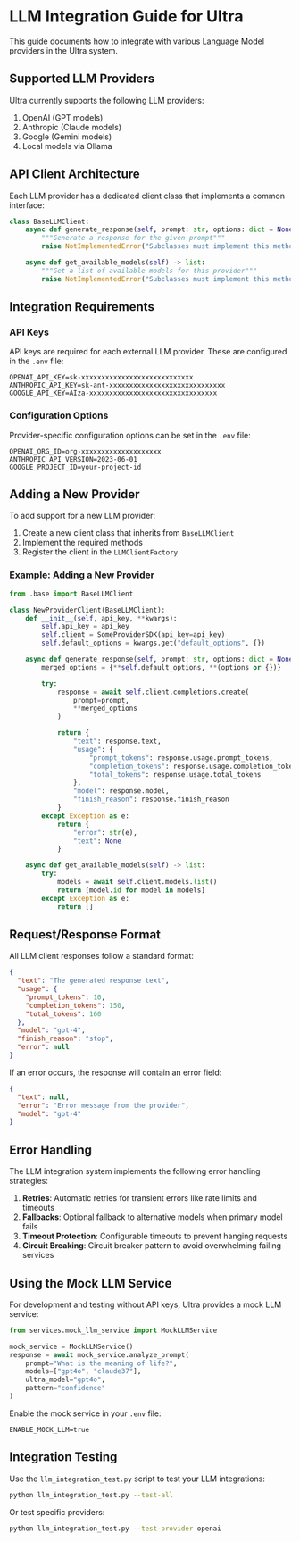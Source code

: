 # LLM Integration Guide for Ultra

This guide documents how to integrate with various Language Model providers in the Ultra system.

## Supported LLM Providers

Ultra currently supports the following LLM providers:

1. OpenAI (GPT models)
2. Anthropic (Claude models)
3. Google (Gemini models)
4. Local models via Ollama

## API Client Architecture

Each LLM provider has a dedicated client class that implements a common interface:

```python
class BaseLLMClient:
    async def generate_response(self, prompt: str, options: dict = None) -> dict:
        """Generate a response for the given prompt"""
        raise NotImplementedError("Subclasses must implement this method")

    async def get_available_models(self) -> list:
        """Get a list of available models for this provider"""
        raise NotImplementedError("Subclasses must implement this method")
```

## Integration Requirements

### API Keys

API keys are required for each external LLM provider. These are configured in the `.env` file:

```
OPENAI_API_KEY=sk-xxxxxxxxxxxxxxxxxxxxxxxxxxxx
ANTHROPIC_API_KEY=sk-ant-xxxxxxxxxxxxxxxxxxxxxxxxxxxxx
GOOGLE_API_KEY=AIza-xxxxxxxxxxxxxxxxxxxxxxxxxxxxxxxx
```

### Configuration Options

Provider-specific configuration options can be set in the `.env` file:

```
OPENAI_ORG_ID=org-xxxxxxxxxxxxxxxxxxxx
ANTHROPIC_API_VERSION=2023-06-01
GOOGLE_PROJECT_ID=your-project-id
```

## Adding a New Provider

To add support for a new LLM provider:

1. Create a new client class that inherits from `BaseLLMClient`
2. Implement the required methods
3. Register the client in the `LLMClientFactory`

### Example: Adding a New Provider

```python
from .base import BaseLLMClient

class NewProviderClient(BaseLLMClient):
    def __init__(self, api_key, **kwargs):
        self.api_key = api_key
        self.client = SomeProviderSDK(api_key=api_key)
        self.default_options = kwargs.get("default_options", {})

    async def generate_response(self, prompt: str, options: dict = None) -> dict:
        merged_options = {**self.default_options, **(options or {})}

        try:
            response = await self.client.completions.create(
                prompt=prompt,
                **merged_options
            )

            return {
                "text": response.text,
                "usage": {
                    "prompt_tokens": response.usage.prompt_tokens,
                    "completion_tokens": response.usage.completion_tokens,
                    "total_tokens": response.usage.total_tokens
                },
                "model": response.model,
                "finish_reason": response.finish_reason
            }
        except Exception as e:
            return {
                "error": str(e),
                "text": None
            }

    async def get_available_models(self) -> list:
        try:
            models = await self.client.models.list()
            return [model.id for model in models]
        except Exception as e:
            return []
```

## Request/Response Format

All LLM client responses follow a standard format:

```json
{
  "text": "The generated response text",
  "usage": {
    "prompt_tokens": 10,
    "completion_tokens": 150,
    "total_tokens": 160
  },
  "model": "gpt-4",
  "finish_reason": "stop",
  "error": null
}
```

If an error occurs, the response will contain an error field:

```json
{
  "text": null,
  "error": "Error message from the provider",
  "model": "gpt-4"
}
```

## Error Handling

The LLM integration system implements the following error handling strategies:

1. **Retries**: Automatic retries for transient errors like rate limits and timeouts
2. **Fallbacks**: Optional fallback to alternative models when primary model fails
3. **Timeout Protection**: Configurable timeouts to prevent hanging requests
4. **Circuit Breaking**: Circuit breaker pattern to avoid overwhelming failing services

## Using the Mock LLM Service

For development and testing without API keys, Ultra provides a mock LLM service:

```python
from services.mock_llm_service import MockLLMService

mock_service = MockLLMService()
response = await mock_service.analyze_prompt(
    prompt="What is the meaning of life?",
    models=["gpt4o", "claude37"],
    ultra_model="gpt4o",
    pattern="confidence"
)
```

Enable the mock service in your `.env` file:

```
ENABLE_MOCK_LLM=true
```

## Integration Testing

Use the `llm_integration_test.py` script to test your LLM integrations:

```bash
python llm_integration_test.py --test-all
```

Or test specific providers:

```bash
python llm_integration_test.py --test-provider openai
```
